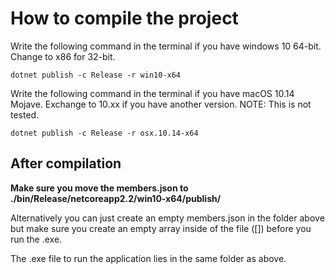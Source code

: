 # How to compile the project

Write the following command in the terminal if you have windows 10 64-bit. Change to x86 for 32-bit.

```
dotnet publish -c Release -r win10-x64
```

Write the following command in the terminal if you have macOS 10.14 Mojave. Exchange to 10.xx if you have another version. NOTE: This is not tested.

```
dotnet publish -c Release -r osx.10.14-x64
```

## After compilation

**Make sure you move the members.json to ./bin/Release/netcoreapp2.2/win10-x64/publish/**

Alternatively you can just create an empty members.json in the folder above but make sure you create an empty array inside of the file ([]) before you run the .exe.

The .exe file to run the application lies in the same folder as above.
